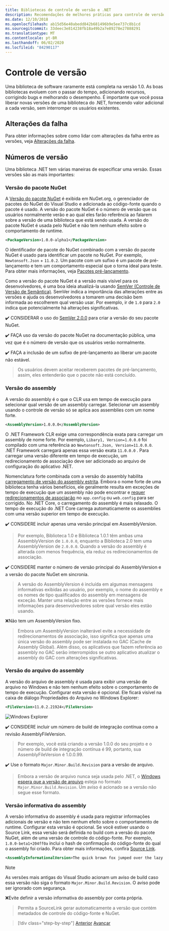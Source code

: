 ```yaml
---
title: Bibliotecas de controle de versão e .NET
description: Recomendações de melhores práticas para controle de versão de bibliotecas do .NET.
ms.date: 12/10/2018
ms.openlocfilehash: ab15d56e40abedd842b681496b9e5ee737c8b1cd
ms.sourcegitcommit: 33deec3e814238fb18a49b2a7e89278e27888291
ms.translationtype: MT
ms.contentlocale: pt-BR
ms.lasthandoff: 06/02/2020
ms.locfileid: "84290117"
---
```

# <a name="versioning"></a>Controle de versão

Uma biblioteca de software raramente está completa na versão 1.0. As boas bibliotecas evoluem com o passar do tempo, adicionando recursos, corrigindo bugs e melhorando o desempenho. É importante que você possa liberar novas versões de uma biblioteca do .NET, fornecendo valor adicional a cada versão, sem interromper os usuários existentes.

## <a name="breaking-changes"></a>Alterações da falha

Para obter informações sobre como lidar com alterações da falha entre as versões, veja [Alterações da falha](./breaking-changes.md).

## <a name="version-numbers"></a>Números de versão

Uma biblioteca .NET tem várias maneiras de especificar uma versão. Essas versões são as mais importantes:

### <a name="nuget-package-version"></a>Versão do pacote NuGet

A [Versão do pacote NuGet](/nuget/reference/package-versioning) é exibida em NuGet.org, o gerenciador de pacotes do NuGet do Visual Studio e adicionada ao código-fonte quando o pacote é usado. A versão do pacote NuGet é o número de versão que os usuários normalmente verão e ao qual eles farão referência ao falarem sobre a versão de uma biblioteca que está sendo usada. A versão do pacote NuGet é usada pelo NuGet e não tem nenhum efeito sobre o comportamento de runtime.

```xml
<PackageVersion>1.0.0-alpha1</PackageVersion>
```

O identificador de pacote do NuGet combinado com a versão do pacote NuGet é usado para identificar um pacote no NuGet. Por exemplo, `Newtonsoft.Json` + `11.0.2`. Um pacote com um sufixo é um pacote de pré-lançamento e tem um comportamento especial que o torna ideal para teste. Para obter mais informações, veja [Pacotes pré-lançamento](./nuget.md#pre-release-packages).

Como a versão do pacote NuGet é a versão mais visível para os desenvolvedores, é uma boa ideia atualizá-la usando [SemVer (Controle de Versão de Semântica)](https://semver.org/). SemVer indica a importância das alterações entre as versões e ajuda os desenvolvedores a tomarem uma decisão bem informada ao escolherem qual versão usar. Por exemplo, ir de `1.0` para `2.0` indica que potencialmente há alterações significativas.

✔️ CONSIDERAR o uso do [SemVer 2.0.0](https://semver.org/) para criar a versão do seu pacote NuGet.

✔️ FAÇA uso da versão do pacote NuGet na documentação pública, uma vez que é o número de versão que os usuários verão normalmente.

✔️ FAÇA a inclusão de um sufixo de pré-lançamento ao liberar um pacote não estável.

> Os usuários devem aceitar receberem pacotes de pré-lançamento, assim, eles entenderão que o pacote não está concluído.

### <a name="assembly-version"></a>Versão do assembly

A versão do assembly é o que o CLR usa em tempo de execução para selecionar qual versão de um assembly carregar. Selecionar um assembly usando o controle de versão só se aplica aos assemblies com um nome forte.

```xml
<AssemblyVersion>1.0.0.0</AssemblyVersion>
```

O .NET Framework CLR exige uma correspondência exata para carregar um assembly de nome forte. Por exemplo, `Libary1, Version=1.0.0.0` foi compilado com uma referência ao `Newtonsoft.Json, Version=11.0.0.0`. .NET Framework carregará apenas essa versão exata `11.0.0.0` . Para carregar uma versão diferente em tempo de execução, um redirecionamento de associação deve ser adicionado ao arquivo de configuração do aplicativo .NET.

Nomenclatura forte combinada com a versão do assembly habilita [carregamento de versão do assembly estrita](../assembly/versioning.md). Embora o nome forte de uma biblioteca tenha vários benefícios, ele geralmente resulta em exceções de tempo de execução que um assembly não pode encontrar e [requer redirecionamentos de associação](../../framework/configure-apps/redirect-assembly-versions.md) no `app.config` ou `web.config` para ser corrigido. No .NET Core, o carregamento do assembly é mais relaxado. O tempo de execução do .NET Core carrega automaticamente os assemblies com uma versão superior em tempo de execução.

✔️ CONSIDERE incluir apenas uma versão principal em AssemblyVersion.

> Por exemplo, Biblioteca 1.0 e Biblioteca 1.0.1 têm ambas uma AssemblyVersion de `1.0.0.0`, enquanto a Biblioteca 2.0 tem uma AssemblyVersion de `2.0.0.0`. Quando a versão do assembly é alterada com menos frequência, ela reduz os redirecionamentos de associação.

✔️ CONSIDERE manter o número de versão principal do AssemblyVersion e a versão do pacote NuGet em sincronia.

> A versão do AssemblyVersion é incluída em algumas mensagens informativas exibidas ao usuário, por exemplo, o nome do assembly e os nomes de tipo qualificados do assembly em mensagens de exceção. Manter uma relação entre as versões fornece mais informações para desenvolvedores sobre qual versão eles estão usando.

❌Não tem um AssemblyVersion fixo.

> Embora um AssemblyVersion inalterável evite a necessidade de redirecionamentos de associação, isso significa que apenas uma única versão do assembly pode ser instalada no GAC (Cache de Assembly Global). Além disso, os aplicativos que fazem referência ao assembly no GAC serão interrompidos se outro aplicativo atualizar o assembly do GAC com alterações significativas.

### <a name="assembly-file-version"></a>Versão do arquivo do assembly

A versão do arquivo de assembly é usada para exibir uma versão de arquivo no Windows e não tem nenhum efeito sobre o comportamento de tempo de execução. Configurar esta versão é opcional. Ele ficará visível na caixa de diálogo Propriedades do Arquivo no Windows Explorer:

```xml
<FileVersion>11.0.2.21924</FileVersion>
```

![Windows Explorer](./media/versioning/win-properties.png "Windows Explorer")

✔️ CONSIDERE incluir um número de build de integração contínua como a revisão AssemblyFileVersion.

> Por exemplo, você está criando a versão 1.0.0 do seu projeto e o número de build de integração contínua é 99, portanto, sua AssemblyFileVersion é 1.0.0.99.

✔️ Use o formato `Major.Minor.Build.Revision` para a versão de arquivo.

> Embora a versão de arquivo nunca seja usada pelo .NET, o [Windows espera que a versão de arquivo](/windows/desktop/menurc/versioninfo-resource) esteja no formato `Major.Minor.Build.Revision`. Um aviso é acionado se a versão não segue esse formato.

### <a name="assembly-informational-version"></a>Versão informativa do assembly

A versão informativa do assembly é usada para registrar informações adicionais de versão e não tem nenhum efeito sobre o comportamento de runtime. Configurar esta versão é opcional. Se você estiver usando o Source Link, essa versão será definida no build com a versão do pacote NuGet, além de uma versão de controle do código-fonte. Por exemplo, `1.0.0-beta1+204ff0a` inclui o hash de confirmação do código-fonte do qual o assembly foi criado. Para obter mais informações, confira [Source Link](./sourcelink.md).

```xml
<AssemblyInformationalVersion>The quick brown fox jumped over the lazy dog.</AssemblyInformationalVersion>
```

> [!NOTE]
> As versões mais antigas do Visual Studio acionam um aviso de build caso essa versão não siga o formato `Major.Minor.Build.Revision`. O aviso pode ser ignorado com segurança.

❌Evite definir a versão informativa do assembly por conta própria.

> Permita a SourceLink gerar automaticamente a versão que contém metadados de controle do código-fonte e NuGet.

>[!div class="step-by-step"]
>[Anterior](publish-nuget-package.md) 
> [Avançar](breaking-changes.md)
